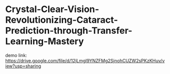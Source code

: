 # Crystal-Clear-Vision-Revolutionizing-Cataract-Prediction-through-Transfer-Learning-Mastery

demo link:
https://drive.google.com/file/d/12jLmgl9YNZFMg2SjnohCUZW2sPKzKHuv/view?usp=sharing